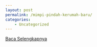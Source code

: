 ```yaml
---
layout: post
permalink: /mimpi-pindah-kerumah-baru/
categories:
    - Uncategorized
---
```


[Baca Selengkapnya](/08)